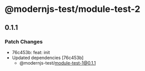 # @modernjs-test/module-test-2

## 0.1.1
### Patch Changes

- 76c453b: feat: init
- Updated dependencies [76c453b]
  - @modernjs-test/module-test-1@0.1.1
